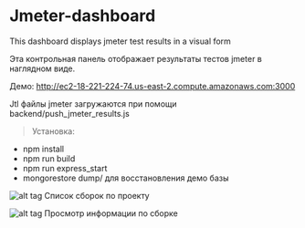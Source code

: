 # Jmeter-dashboard

This dashboard displays jmeter test results in a visual form

Эта контрольная панель отображает результаты тестов jmeter в наглядном виде.

Демо: http://ec2-18-221-224-74.us-east-2.compute.amazonaws.com:3000

Jtl файлы jmeter загружаются при помощи backend/push_jmeter_results.js

>Установка: 
* npm install
* npm run build
* npm run express_start
* mongorestore dump/ для восстановления демо базы

![alt tag](https://i.imgur.com/XjiU09c.png "Список сборок")
Список сборок по проекту

![alt tag](https://i.imgur.com/cmB3MiO.png "Просмотр сборки")
Просмотр информации по сборке
